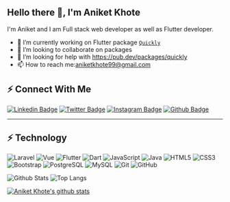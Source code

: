 ## Hello there  👋, I'm Aniket Khote

I'm Aniket and I am Full stack web developer as well as Flutter developer.

* 🔭 I’m currently working on Flutter package [`Quickly`](https://pub.dev/packages/quickly)
* 👯 I’m looking to collaborate on packages
* 🤔 I’m looking for help with https://pub.dev/packages/quickly
* 📫 How to reach me:aniketkhote99@gmail.com

##  ⚡ Connect With Me

[![Linkedin Badge](https://img.shields.io/badge/-aniketkhote-blue?style=flat-square&logo=Linkedin&logoColor=white&link=https://www.linkedin.com/in/aniket-khote/)](https://www.linkedin.com/in/aniket-khote/)
[![Twitter Badge](https://img.shields.io/badge/-aniketkhote99-blue?style=flat-square&logo=twitter&logoColor=white&link=https://twitter.com/aniketkhote99/)](https://twitter.com/aniketkhote99)
[![Instagram Badge](https://img.shields.io/badge/-aniket.khote-purple?style=flat-square&logo=instagram&logoColor=white&link=https://instagram.com/aniket.khote/)](https://instagram.com/aniket.khote)
[![Github Badge](https://img.shields.io/badge/-Aniketkhote-black?style=flat-square&logo=github&logoColor=white&link=https://github.com/Aniketkhote/)](https://github.com/Aniketkhote)

***

## ⚡ Technology

![Laravel](https://img.shields.io/badge/-laravel-white?style=flat-square&logo=laravel)
![Vue](https://img.shields.io/badge/-vue.js-black?style=flat-square&logo=vue.js)
![Flutter](https://img.shields.io/badge/-flutter-blue?style=flat-square&logo=flutter)
![Dart](https://img.shields.io/badge/-dart-blue?style=flat-square&logo=dart)
![JavaScript](https://img.shields.io/badge/-JavaScript-black?style=flat-square&logo=javascript)
![Java](https://img.shields.io/badge/-java-E34A86?style=flat-square&logo=java)
![HTML5](https://img.shields.io/badge/-HTML5-E34F26?style=flat-square&logo=html5&logoColor=white)
![CSS3](https://img.shields.io/badge/-CSS3-1572B6?style=flat-square&logo=css3)
![Bootstrap](https://img.shields.io/badge/-Bootstrap-563D7C?style=flat-square&logo=bootstrap)
![PostgreSQL](https://img.shields.io/badge/-PostgreSQL-336791?style=flat-square&logo=postgresql)
![MySQL](https://img.shields.io/badge/-MySQL-black?style=flat-square&logo=mysql)
![Git](https://img.shields.io/badge/-Git-black?style=flat-square&logo=git)
![GitHub](https://img.shields.io/badge/-GitHub-181717?style=flat-square&logo=github)



![Github Stats](https://github-readme-stats.vercel.app/api?username=Aniketkhote&count_private=true&show_icons=true&include_all_commits=true&theme=dark)
![Top Langs](https://github-readme-stats.vercel.app/api/top-langs/?username=Aniketkhote&hide=TeX&layout=compact&theme=dark)

[![Aniket Khote's github stats](https://github-readme-stats.vercel.app/api/pin/?username=Aniketkhote&repo=Quickly&theme=dark)](https://github.com/Aniketkhote/Quickly)
